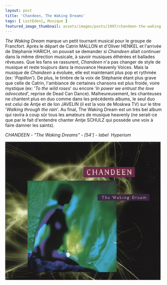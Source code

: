 ```yaml
---
layout: post
title: 'Chandeen, The Waking Dreams'
tags: [ LostEden1, Musique ]
featured_image_thumbnail: assets/images/posts/1997/chandeen-the-waking-dreams.jpg
---
```


*The Waking Dream* marque un petit tournant musical pour le groupe de Francfort. Après le départ de Catrin MALLON et d'Oliver HENKEL et l'arrivée de Stéphanie HARICH, on pouvait se demander si *Chandeen* allait continuer dans la même direction musicale, à savoir musiques éthérées et ballades rêveuses. Que les fans se rassurent, *Chandeen* n'a pas changer de style de musique et reste toujours dans la mouvance Heavenly Voices. Mais la musique de *Chandeen* a évoluée, elle est maintenant plus pop et rythmée (ex: '*Papillon*'). De plus, le timbre de la voix de Stéphanie étant plus grave que celle de Catrin, l'ambiance de certaines chansons est plus froide, voire mystique (ex: '*To the wild roses*' ou encore '*In power we entrust the love advocated*', reprise de Dead Can Dance). Malheureusement, les chanteuses ne chantent plus en duo comme dans les précédents albums, le seul duo est celui de Antje et de Ion JAVELIN (il est la voix de Moskwa TV) sur le titre '*Walking through the rain*'. Au final, The Waking Dream est un très bel album qui ravira à coup sûr tous les amateurs de musique heavenly (ne serait-ce que par le fait d'entendre chanter Antje SCHULZ qui possède une voix à faire damner les saints).

*CHANDEEN - "The Waking Dreams" - [54'] - label  Hyperium*

![Chandeen, The Waking Dreams](assets/images/posts/1997/chandeen-the-waking-dreams.jpg) 